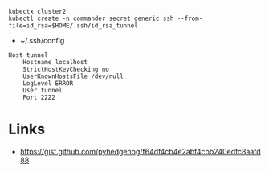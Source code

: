 ```shell
kubectx cluster2
kubectl create -n commander secret generic ssh --from-file=id_rsa=$HOME/.ssh/id_rsa_tunnel
```

   * ~/.ssh/config
```text
Host tunnel
	Hostname localhost
	StrictHostKeyChecking no
	UserKnownHostsFile /dev/null
    LogLevel ERROR
	User tunnel
	Port 2222
```

# Links
   * https://gist.github.com/pyhedgehog/f64df4cb4e2abf4cbb240edfc8aafd88